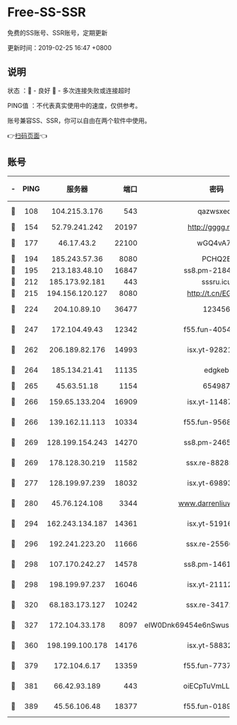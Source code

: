 # Free-SS-SSR

免费的SS账号、SSR账号，定期更新

更新时间：2019-02-25 16:47 +0800

## 说明

状态     ：🙂 - 良好 🙁 - 多次连接失败或连接超时

PING值   ：不代表真实使用中的速度，仅供参考。

账号兼容SS、SSR，你可以自由在两个软件中使用。

👉[扫码页面](https://liesauer.github.io/free-ss-ssr.github.io/)👈

## 账号

|-|PING|服务器|端口|密码|加密方式|区域|
|:----:|:----:|:-----:|-----:|:----:|:----:|:----:|
|🙂|108|104.215.3.176|543|qazwsxedc|aes-256-gcm|JP|
|🙂|154|52.79.241.242|20197|http://gggg.rocks|chacha20|KR|
|🙂|177|46.17.43.2|22100|wGQ4vA7D|aes-256-gcm|RU|
|🙂|194|185.243.57.36|8080|PCHQ2E|rc4-md5|US|
|🙂|195|213.183.48.10|16847|ss8.pm-21844006|rc4-md5|RU|
|🙂|212|185.173.92.181|443|sssru.icu|rc4-md5|RU|
|🙂|215|194.156.120.127|8080|http://t.cn/EGJIyrl|rc4-md5|RU|
|🙂|224|204.10.89.10|36477|123456|aes-256-cfb|US|
|🙂|247|172.104.49.43|12342|f55.fun-40543073|aes-256-cfb|SG|
|🙂|262|206.189.82.176|14993|isx.yt-92821562|aes-256-cfb|SG|
|🙂|264|185.134.21.41|11135|edgkeb|aes-256-cfb|GB|
|🙂|265|45.63.51.18|1154|654987|chacha20|US|
|🙂|266|159.65.133.204|16909|isx.yt-11487806|aes-256-cfb|SG|
|🙂|266|139.162.11.113|10334|f55.fun-95689731|aes-256-cfb|SG|
|🙂|269|128.199.154.243|14270|ss8.pm-24650269|aes-256-cfb|SG|
|🙂|269|178.128.30.219|11582|ssx.re-88285477|aes-256-cfb|SG|
|🙂|277|128.199.97.239|18032|isx.yt-69893978|aes-256-cfb|SG|
|🙂|280|45.76.124.108|3344|www.darrenliuwei.com|aes-256-cfb|AU|
|🙂|294|162.243.134.187|14361|isx.yt-51916584|aes-256-cfb|US|
|🙂|296|192.241.223.20|11666|ssx.re-25566820|aes-256-cfb|US|
|🙂|298|107.170.242.27|14578|ss8.pm-14613158|aes-256-cfb|US|
|🙂|298|198.199.97.237|16046|isx.yt-21112673|aes-256-cfb|US|
|🙂|320|68.183.173.127|10242|ssx.re-34172172|aes-256-cfb|US|
|🙂|327|172.104.33.178|8097|eIW0Dnk69454e6nSwuspv9DmS201tQ0D|aes-256-cfb|SG|
|🙂|360|198.199.100.178|14176|isx.yt-58832858|aes-256-cfb|US|
|🙂|379|172.104.6.17|13359|f55.fun-77379791|aes-256-cfb|US|
|🙂|381|66.42.93.189|443|oiECpTuVmLLxk4Ts|aes-256-cfb|US|
|🙂|389|45.56.106.48|18377|f55.fun-01898711|aes-256-cfb|US|

